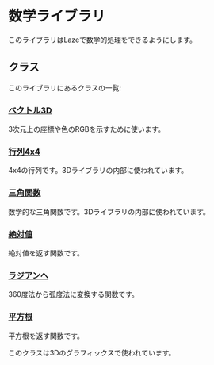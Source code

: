 # 数学ライブラリ

このライブラリはLazeで数学的処理をできるようにします。

## クラス

このライブラリにあるクラスの一覧:

### [ベクトル3D](/lib/3d/vec3)

3次元上の座標や色のRGBを示すために使います。

### [行列4x4](/lib/3d/matrix4x4)

4x4の行列です。3Dライブラリの内部に使われています。

### [三角関数](/lib/3d/trig_function)

数学的な三角関数です。3Dライブラリの内部に使われています。

### [絶対値](/lib/3d/abs)

絶対値を返す関数です。

### [ラジアンへ](/lib/3d/toRad)

360度法から弧度法に変換する関数です。

### [平方根](/lib/3d/sqrt)

平方根を返す関数です。

このクラスは3Dのグラフィックスで使われています。